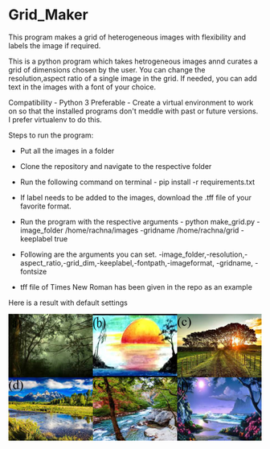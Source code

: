 # Grid_Maker
This program makes a grid of heterogeneous images with flexibility and labels the image if required. 

This is a python program which takes hetrogeneous images annd curates a grid of dimensions chosen by the user. You can change the resolution,aspect ratio of a single image in the grid.
If needed, you can add text in the images with a font of your choice. 

Compatibility - Python 3
Preferable - Create a virtual environment to work on so that the installed programs don't meddle with past or future versions. I prefer virtualenv to do this.

Steps to run the program:

- Put all the images in a folder 
- Clone the repository and navigate to the respective folder
- Run the following command on terminal - pip install -r requirements.txt   
- If label needs to be added to the images, download the .tff file of your favorite format.
- Run the program with the respective arguments - 
  python make_grid.py -image_folder /home/rachna/images -gridname /home/rachna/grid -keeplabel true
- Following are the arguments you can set.
   -image_folder,-resolution,-aspect_ratio,-grid_dim,-keeplabel,-fontpath,-imageformat, -gridname,
   -fontsize 
  
- tff file of Times New Roman has been given in the repo as an example

Here is a result with default settings

![alt text](https://github.com/Rachquazar/Grid_Maker/blob/master/images/grid.png)
